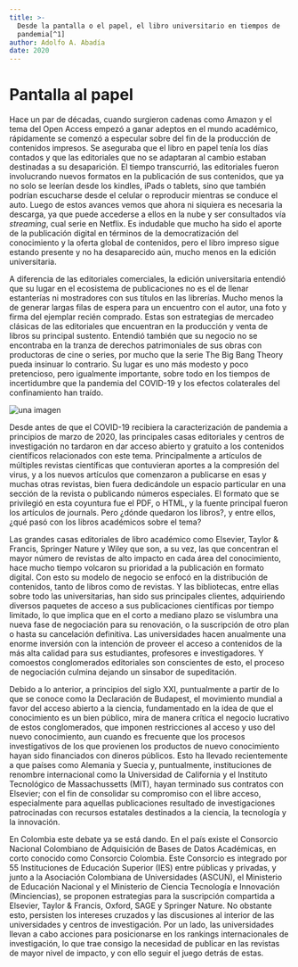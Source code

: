 ```yaml
---
title: >-
  Desde la pantalla o el papel, el libro universitario en tiempos de
  pandemia[^1]
author: Adolfo A. Abadía
date: 2020
---
```


# Pantalla al papel

Hace un par de décadas, cuando surgieron cadenas como Amazon y el tema del Open Access empezó a ganar adeptos en el mundo académico, rápidamente se comenzó a especular sobre del fin de la producción de contenidos impresos. Se aseguraba que el libro en papel tenía los días contados y que las editoriales que no se adaptaran al cambio estaban destinadas a su desaparición. El tiempo transcurrió, las editoriales fueron involucrando nuevos formatos en la publicación de sus contenidos, que ya no solo se leerían desde los kindles, iPads o tablets, sino que también podrían escucharse desde el celular o reproducir mientras se conduce el auto. Luego de estos avances vemos que ahora ni siquiera es necesaria la descarga, ya que puede accederse a ellos en la nube y ser consultados vía _streaming_, cual serie en Netflix. Es indudable que mucho ha sido el aporte de la publicación digital en términos de la democratización del conocimiento y la oferta global de contenidos, pero el libro impreso sigue estando presente y no ha desaparecido aún, mucho menos en la edición universitaria.

A diferencia de las editoriales comerciales, la edición universitaria entendió que su lugar en el ecosistema de publicaciones no es el de llenar estanterías ni mostradores con sus títulos en las librerías. Mucho menos la de generar largas filas de espera para un encuentro con el autor, una foto y firma del ejemplar recién comprado. Estas son estrategias de mercadeo clásicas de las editoriales que encuentran en la producción y venta de libros su principal sustento. Entendió también que su negocio no se encontraba en la tranza de derechos patrimoniales de sus obras con productoras de cine o series, por mucho que la serie The Big Bang Theory pueda insinuar lo contrario. Su lugar es uno más modesto y poco pretencioso, pero igualmente importante, sobre todo en los tiempos de incertidumbre que la pandemia del COVID-19 y los efectos colaterales del confinamiento han traído.

![una imagen](https://www.printsimpleindia.com/wp-content/uploads/2020/09/book_guide_hero_books.png)

Desde antes de que el COVID-19 recibiera la caracterización de pandemia a principios de marzo de 2020, las principales casas editoriales y centros de investigación no tardaron en dar acceso abierto y gratuito a los contenidos científicos relacionados con este tema. Principalmente a artículos de múltiples revistas científicas que contuvieran aportes a la compresión del virus, y a los nuevos artículos que comenzaron a publicarse en esas y muchas otras revistas, bien fuera dedicándole un espacio particular en una sección de la revista o publicando números especiales. El formato que se privilegió en esta coyuntura fue el PDF, o HTML, y la fuente principal fueron los artículos de journals. Pero ¿dónde quedaron los libros?, y entre ellos, ¿qué pasó con los libros académicos sobre el tema?

Las grandes casas editoriales de libro académico como Elsevier, Taylor & Francis, Springer Nature y Wiley que son, a su vez, las que concentran el mayor número de revistas de alto impacto en cada área del conocimiento, hace mucho tiempo volcaron su prioridad a la publicación en formato digital. Con esto su modelo de negocio se enfocó en la distribución de contenidos, tanto de libros como de revistas. Y las bibliotecas, entre ellas sobre todo las universitarias, han sido sus principales clientes, adquiriendo diversos paquetes de acceso a sus publicaciones científicas por tiempo limitado, lo que implica que en el corto a mediano plazo se vislumbra una nueva fase de negociación para su renovación, o la suscripción de otro plan o hasta su cancelación definitiva. Las universidades hacen anualmente una enorme inversión con la intención de proveer el acceso a contenidos de la más alta calidad para sus estudiantes, profesores e investigadores. Y comoestos conglomerados editoriales son conscientes de esto, el proceso de negociación culmina dejando un sinsabor de supeditación.

Debido a lo anterior, a principios del siglo XXI, puntualmente a partir de lo que se conoce como la Declaración de Budapest, el movimiento mundial a favor del acceso abierto a la ciencia, fundamentado en la idea de que el conocimiento es un bien público, mira de manera crítica el negocio lucrativo de estos conglomerados, que imponen restricciones al acceso y uso del nuevo conocimiento, aun cuando es frecuente que los procesos investigativos de los que provienen los productos de nuevo conocimiento hayan sido financiados con dineros públicos. Esto ha llevado recientemente a que países como Alemania y Suecia y, puntualmente, instituciones de renombre internacional como la Universidad de California y el Instituto Tecnológico de Massachussetts \(MIT\), hayan terminado sus contratos con Elsevier; con el fin de consolidar su compromiso con el libre acceso, especialmente para aquellas publicaciones resultado de investigaciones patrocinadas con recursos estatales destinados a la ciencia, la tecnología y la innovación.

En Colombia este debate ya se está dando. En el país existe el Consorcio Nacional Colombiano de Adquisición de Bases de Datos Académicas, en corto conocido como Consorcio Colombia. Este Consorcio es integrado por 55 Instituciones de Educación Superior \(IES\) entre públicas y privadas, y junto a la Asociación Colombiana de Universidades \(ASCUN\), el Ministerio de Educación Nacional y el Ministerio de Ciencia Tecnología e Innovación \(Minciencias\), se proponen estrategias para la suscripción compartida a Elsevier, Taylor & Francis, Oxford, SAGE y Springer Nature. No obstante esto, persisten los intereses cruzados y las discusiones al interior de las universidades y centros de investigación. Por un lado, las universidades llevan a cabo acciones para posicionarse en los rankings internacionales de investigación, lo que trae consigo la necesidad de publicar en las revistas de mayor nivel de impacto, y con ello seguir el juego detrás de estas.

